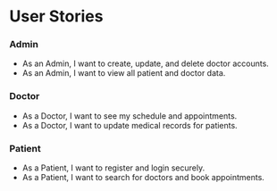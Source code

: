 # User Stories

### Admin
- As an Admin, I want to create, update, and delete doctor accounts.
- As an Admin, I want to view all patient and doctor data.

### Doctor
- As a Doctor, I want to see my schedule and appointments.
- As a Doctor, I want to update medical records for patients.

### Patient
- As a Patient, I want to register and login securely.
- As a Patient, I want to search for doctors and book appointments.
